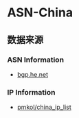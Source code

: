 # ASN-China

## 数据来源
### ASN Information
- [bgp.he.net](https://bgp.he.net/country/CN)

### IP Information
- [pmkol/china_ip_list](https://github.com/pmkol/easymosdns)
